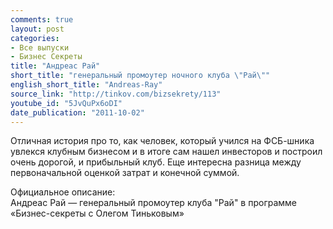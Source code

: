```yaml
---
comments: true
layout: post
categories:
- Все выпуски
- Бизнес Секреты
title: "Андреас Рай"
short_title: "генеральный промоутер ночного клуба \"Рай\""
english_short_title: "Andreas-Ray"
source_link: "http://tinkov.com/bizsekrety/113"
youtube_id: "5JvQuPx6oDI"
date_publication: "2011-10-02"
---
```

Отличная история про то, как человек, который учился на ФСБ-шника увлекся клубным бизнесом и в итоге сам нашел инвесторов и построил
очень дорогой, и прибыльный клуб. Еще интересна разница между первоначальной оценкой затрат и конечной суммой.
<!--more-->
Официальное описание:  
Андреас Рай — генеральный промоутер клуба "Рай" в программе «Бизнес-секреты с Олегом Тиньковым»
